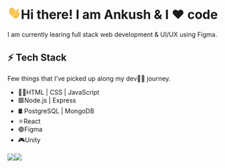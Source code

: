 # <img src="https://raw.githubusercontent.com/ABSphreak/ABSphreak/master/gifs/Hi.gif" width="30px">Hi there! I am Ankush & I ❤ code

I am currently learing full stack web development & UI/UX using Figma.


## ⚡ Tech Stack

Few things that I've picked up along my dev👨‍💻 journey.

* 🐱‍👤HTML | CSS | JavaScript 
* 🟩Node.js | Express
* 🛢️ PostgreSQL | MongoDB
* ⚛React
* 🟣Figma
* 🎮Unity



<a href="https://github.com/ankushdogradev"><img align="center" height="160em" src="https://github-readme-stats.vercel.app/api?username=ankushdogradev&theme=midnight-purple&show_icons=true" /><img align="center" height="160em" src="https://github-readme-stats.vercel.app/api/top-langs/?username=ankushdogradev&theme=midnight-purple&layout=compact" />
</a>


